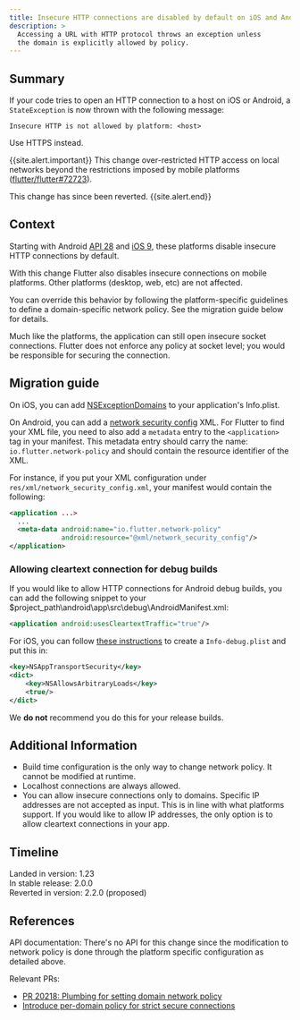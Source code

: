 ```yaml
---
title: Insecure HTTP connections are disabled by default on iOS and Android
description: >
  Accessing a URL with HTTP protocol throws an exception unless
  the domain is explicitly allowed by policy.
---
```


## Summary

If your code tries to open an HTTP connection to a host
on iOS or Android, a `StateException` is now thrown with
the following message:

```plaintext
Insecure HTTP is not allowed by platform: <host>
```

Use HTTPS instead.

{{site.alert.important}}
  This change over-restricted HTTP access on local networks beyond the
  restrictions imposed by mobile platforms ([flutter/flutter#72723]({{site.repo.flutter}}/issues/72723)).

  This change has since been reverted.
{{site.alert.end}}

## Context

Starting with Android [API 28][] and [iOS 9][],
these platforms disable insecure HTTP connections by default.

With this change Flutter also disables insecure connections on
mobile platforms. Other platforms (desktop, web, etc)
are not affected.

You can override this behavior by following the
platform-specific guidelines to define a domain-specific
network policy. See the migration guide below for details.

[API 28]: {{site.android-dev}}/training/articles/security-config#CleartextTrafficPermitted
[iOS 9]: {{site.apple-dev}}/documentation/bundleresources/information_property_list/nsapptransportsecurity

Much like the platforms, the application can still open
insecure socket connections. Flutter does not enforce
any policy at socket level; you would be
responsible for securing the connection.

## Migration guide

On iOS, you can add [NSExceptionDomains][] to your
application's Info.plist.

On Android, you can add a [network security config][] XML.
For Flutter to find your XML file, you need to also add a
`metadata` entry to the `<application>` tag in your manifest.
This metadata entry should carry the name:
`io.flutter.network-policy` and should contain the
resource identifier of the XML.

For instance, if you put your XML configuration under
`res/xml/network_security_config.xml`,
your manifest would contain the following:

```xml
<application ...>
  ...
  <meta-data android:name="io.flutter.network-policy"
             android:resource="@xml/network_security_config"/>
</application>
```

### Allowing cleartext connection for debug builds

If you would like to allow HTTP connections for Android debug
builds, you can add the following snippet to your $project_path\android\app\src\debug\AndroidManifest.xml:

```xml
<application android:usesCleartextTraffic="true"/>
```

For iOS, you can follow [these instructions](/add-to-app/ios/project-setup#local-network-privacy-permissions) to create a `Info-debug.plist` and put this in:

```xml
<key>NSAppTransportSecurity</key>
<dict>
    <key>NSAllowsArbitraryLoads</key>
    <true/>
</dict>
```

We **do not** recommend you do this for your release builds.

## Additional Information

* Build time configuration is the only way to change
  network policy. It cannot be modified at runtime.
* Localhost connections are always allowed.
* You can allow insecure connections only to domains.
  Specific IP addresses are not accepted as input.
  This is in line with what platforms support. If you would
  like to allow IP addresses, the only option is to allow
  cleartext connections in your app.

[network security config]: {{site.android-dev}}/training/articles/security-config#CleartextTrafficPermitted
[NSExceptionDomains]: {{site.apple-dev}}/documentation/bundleresources/information_property_list/nsapptransportsecurity/nsexceptiondomains

## Timeline

Landed in version: 1.23<br>
In stable release: 2.0.0<br>
Reverted in version: 2.2.0 (proposed)

## References

API documentation: There's no API for this change since
the modification to network policy is done through the
platform specific configuration as detailed above.

Relevant PRs:

* [PR 20218: Plumbing for setting domain network policy][]
* [Introduce per-domain policy for strict secure connections][]

[PR 20218: Plumbing for setting domain network policy]: {{site.repo.engine}}/pull/20218
[Introduce per-domain policy for strict secure connections]: {{site.github}}/dart-lang/sdk/commit/d878cfbf20375befa09f9bf85f0ba2b87b319427
